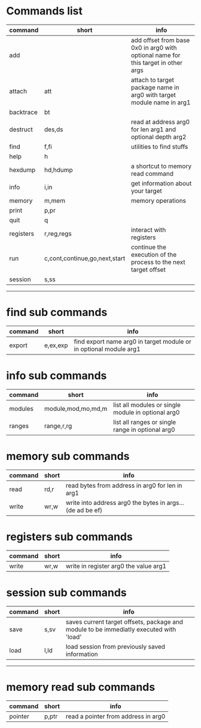 # Commands list
|   command   |              short              |                                        info                                         |
|-------------|---------------------------------|-------------------------------------------------------------------------------------|
|  add        |                                 |  add offset from base 0x0 in arg0 with optional name for this target in other args  |
|  attach     |  att                            |  attach to target package name in arg0 with target module name in arg1              |
|  backtrace  |  bt                             |                                                                                     |
|  destruct   |  des,ds                         |  read at address arg0 for len arg1 and optional depth arg2                          |
|  find       |  f,fi                           |  utilities to find stuffs                                                           |
|  help       |  h                              |                                                                                     |
|  hexdump    |  hd,hdump                       |  a shortcut to memory read command                                                  |
|  info       |  i,in                           |  get information about your target                                                  |
|  memory     |  m,mem                          |  memory operations                                                                  |
|  print      |  p,pr                           |                                                                                     |
|  quit       |  q                              |                                                                                     |
|  registers  |  r,reg,regs                     |  interact with registers                                                            |
|  run        |  c,cont,continue,go,next,start  |  continue the execution of the process to the next target offset                    |
|  session    |  s,ss                           |                                                                                     |

---
# find sub commands
|  command  |   short    |                                info                                 |
|-----------|------------|---------------------------------------------------------------------|
|  export   |  e,ex,exp  |  find export name arg0 in target module or in optional module arg1  |

# info sub commands
|  command  |        short         |                         info                         |
|-----------|----------------------|------------------------------------------------------|
|  modules  |  module,mod,mo,md,m  |  list all modules or single module in optional arg0  |
|  ranges   |  range,r,rg          |  list all ranges or single range in optional arg0    |

# memory sub commands
|  command  |  short  |                             info                             |
|-----------|---------|--------------------------------------------------------------|
|  read     |  rd,r   |  read bytes from address in arg0 for len in arg1             |
|  write    |  wr,w   |  write into address arg0 the bytes in args... (de ad be ef)  |

# registers sub commands
|  command  |  short  |                  info                   |
|-----------|---------|-----------------------------------------|
|  write    |  wr,w   |  write in register arg0 the value arg1  |

# session sub commands
|  command  |  short  |                                           info                                           |
|-----------|---------|------------------------------------------------------------------------------------------|
|  save     |  s,sv   |  saves current target offsets, package and module to be immediatly executed with 'load'  |
|  load     |  l,ld   |  load session from previously saved information                                          |

---
# memory read sub commands
|  command  |  short  |                 info                  |
|-----------|---------|---------------------------------------|
|  pointer  |  p,ptr  |  read a pointer from address in arg0  |

